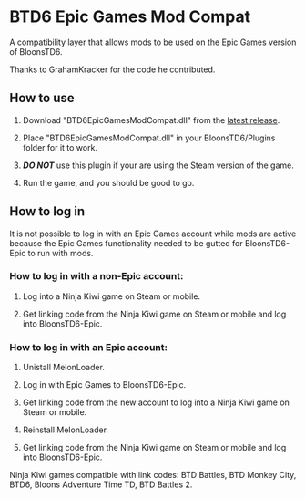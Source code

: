 # BTD6 Epic Games Mod Compat
 A compatibility layer that allows mods to be used on the Epic Games version of BloonsTD6.

 Thanks to GrahamKracker for the code he contributed.

## How to use
 1. Download "BTD6EpicGamesModCompat.dll" from the [latest release](https://github.com/Baydock/BTD6EpicGamesModCompat/releases/latest).

 2. Place "BTD6EpicGamesModCompat.dll" in your BloonsTD6/Plugins folder for it to work.

 3. ***DO NOT*** use this plugin if your are using the Steam version of the game.
 
 4. Run the game, and you should be good to go.
 
 ## How to log in
  It is not possible to log in with an Epic Games account while mods are active because the Epic Games functionality needed to be gutted for BloonsTD6-Epic to run with mods.
  
  ### How to log in with a non-Epic account:
  
  1. Log into a Ninja Kiwi game on Steam or mobile.
  
  2. Get linking code from the Ninja Kiwi game on Steam or mobile and log into BloonsTD6-Epic.
  
  ### How to log in with an Epic account:
  
  1. Unistall MelonLoader.
  
  2. Log in with Epic Games to BloonsTD6-Epic.
  
  3. Get linking code from the new account to log into a Ninja Kiwi game on Steam or mobile.
  
  4. Reinstall MelonLoader.
  
  5. Get linking code from the Ninja Kiwi game on Steam or mobile and log into BloonsTD6-Epic.
 
  Ninja Kiwi games compatible with link codes: BTD Battles, BTD Monkey City, BTD6, Bloons Adventure Time TD, BTD Battles 2.
 
